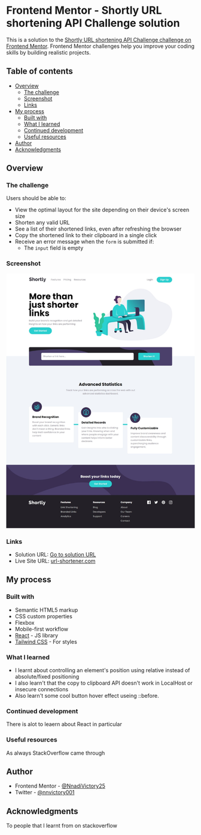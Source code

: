 # Frontend Mentor - Shortly URL shortening API Challenge solution

This is a solution to the [Shortly URL shortening API Challenge challenge on Frontend Mentor](https://www.frontendmentor.io/challenges/url-shortening-api-landing-page-2ce3ob-G). Frontend Mentor challenges help you improve your coding skills by building realistic projects.

## Table of contents

- [Overview](#overview)
  - [The challenge](#the-challenge)
  - [Screenshot](#screenshot)
  - [Links](#links)
- [My process](#my-process)
  - [Built with](#built-with)
  - [What I learned](#what-i-learned)
  - [Continued development](#continued-development)
  - [Useful resources](#useful-resources)
- [Author](#author)
- [Acknowledgments](#acknowledgments)


## Overview

### The challenge

Users should be able to:

- View the optimal layout for the site depending on their device's screen size
- Shorten any valid URL
- See a list of their shortened links, even after refreshing the browser
- Copy the shortened link to their clipboard in a single click
- Receive an error message when the `form` is submitted if:
  - The `input` field is empty

### Screenshot


![](./public/screenshot.jpeg)

### Links

- Solution URL: [Go to solution URL](https://www.frontendmentor.io/solutions/responsive-url-shortener-landing-page-react-and-typescript-dNkvwzSaPD)
- Live Site URL: [url-shortener.com](https://url-shortener-api-landing-page.vercel.app/)

## My process

### Built with

- Semantic HTML5 markup
- CSS custom properties
- Flexbox
- Mobile-first workflow
- [React](https://reactjs.org/) - JS library
- [Tailwind CSS](https://tailwindcss.com/) - For styles


### What I learned

- I learnt about controlling an element's position using relative instead of absolute/fixed positioning
- I also learn't that the copy to clipboard API doesn't work in LocalHost or insecure connections
- Also learn't some cool button hover effect useing ::before.

### Continued development

There is alot to leaern about React in particular


### Useful resources
As always StackOverflow came through

## Author

- Frontend Mentor - [@NnadiVictory25](https://www.frontendmentor.io/profile/NnadiVictory25)
- Twitter - [@nnvictory001](https://www.twitter.com/nnvictory001)


## Acknowledgments

To people that I learnt from on stackoverflow
